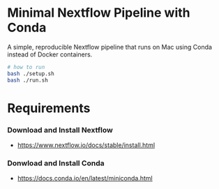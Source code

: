 # Minimal Nextflow Pipeline with Conda

A simple, reproducible Nextflow pipeline that runs on Mac using Conda instead of Docker containers.

```bash
# how to run
bash ./setup.sh
bash ./run.sh
```


# Requirements
### Download and Install Nextflow 
- https://www.nextflow.io/docs/stable/install.html

### Donwload and Install Conda 
- https://docs.conda.io/en/latest/miniconda.html